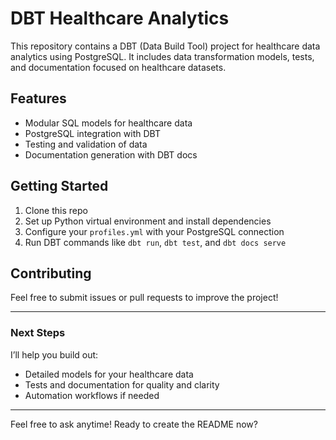 # DBT Healthcare Analytics

This repository contains a DBT (Data Build Tool) project for healthcare data analytics using PostgreSQL. It includes data transformation models, tests, and documentation focused on healthcare datasets.

## Features

- Modular SQL models for healthcare data
- PostgreSQL integration with DBT
- Testing and validation of data
- Documentation generation with DBT docs

## Getting Started

1. Clone this repo  
2. Set up Python virtual environment and install dependencies  
3. Configure your `profiles.yml` with your PostgreSQL connection  
4. Run DBT commands like `dbt run`, `dbt test`, and `dbt docs serve`

## Contributing

Feel free to submit issues or pull requests to improve the project!

---

### Next Steps

I’ll help you build out:

- Detailed models for your healthcare data  
- Tests and documentation for quality and clarity  
- Automation workflows if needed

---

Feel free to ask anytime! Ready to create the README now?
